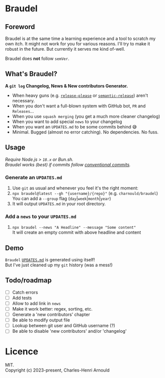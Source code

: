 # Braudel

## Foreword

Braudel is at the same time a learning experience and a tool to scratch my own itch. It might not work for you for various reasons. I'll try to make it robust in the future. But currently it serves me kind of-well.

Braudel does **not** follow `semVer`.

## What's Braudel?

**A `git log` Changelog, News & New contributors Generator.**

- When heavy guns (e.g. [`release-please`](https://github.com/googleapis/release-please) or [`semantic-release`](https://github.com/semantic-release/semantic-release)) aren't necessary.
- When you don't want a full-blown system with GitHub bot, `PR` and `Releases`...
- When you use `squash merging` (you get a much more cleaner changelog)
- When you want to add special `news` to your changelog
- When you want an `UPDATES.md` to be some commits behind 😅
- Minimal. Bugged (almost no error catching). No dependencies. No fuss.

## Usage

_Require Node.js > `18.x` or Bun.sh._  
_Braudel works (best) if commits follow [conventional commits](https://www.conventionalcommits.org/en/v1.0.0/)._

### Generate an `UPDATES.md`

1. Use `git` as usual and whenever you feel it's the right moment:
2. `npx braudel@latest --gh "{username}/{repo}"` (e.g. `charnould/braudel`)  
   You can add a `--group` flag (`day`|`week`|`month`|`year`)
3. It will output `UPDATES.md` in your root directory.

### Add a `news` to your `UPDATES.md`

1. `npx braudel --news "A Headline" --message "Some content"`  
   It will create an empty commit with above headline and content

## Demo

`Braudel` [`UPDATES.md`](./UPDATES.md) is generated using itself!  
But I've just cleaned up my `git` history (was a mess!)

## Todo/roadmap

- [ ] Catch errors
- [ ] Add tests
- [ ] Allow to add link in `news`
- [ ] Make it work better: regex, sorting, etc.
- [ ] Generate a 'new contributors' chapter
- [ ] Be able to modify output file
- [ ] Lookup between git user and GitHub username (?)
- [ ] Be able to disable 'new contributors' and/or 'changelog'

# Licence

MIT.  
Copyright (c) 2023-present, Charles-Henri Arnould
